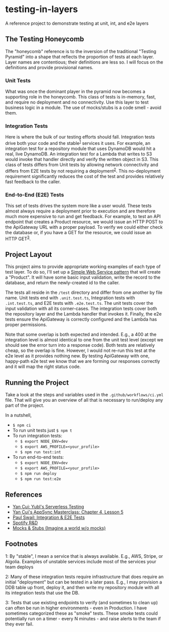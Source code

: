 # testing-in-layers
A reference project to demonstrate testing at unit, int, and e2e layers

## The Testing Honeycomb
The "honeycomb" reference is to the inversion of the traditional "Testing Pyramid" into a shape that reflects the proportion of tests at each layer. Layer names are contentious; their definitions are less so. I will focus on the definitions and provide provisional names.

### Unit Tests
What was once the dominant player in the pyramid now becomes a supporting role in the honeycomb. This class of tests is in-memory, fast, and require no deployment and no connectivity. Use this layer to test business logic in a module. The use of mocks/stubs is a code smell - avoid them.

### Integration Tests
Here is where the bulk of our testing efforts should fall. Integration tests drive both your code and the stable<sup>[1](#foot01)</sup> services it uses. For example, an integration test for a repository module that uses DynamoDB would hit a real, live DynamoDB. An integration test for a Lambda that writes to S3 would invoke that handler directly and verify the written object in S3. This class of tests differs from Unit tests by allowing network connectivity and differs from E2E tests by not requiring a deployment<sup>[2](#foot02)</sup>. This no-deployment requirement significantly reduces the cost of the test and provides relatively fast feedback to the caller.

### End-to-End (E2E) Tests
This set of tests drives the system more like a user would. These tests almost always require a deployment prior to execution and are therefore much more expensive to run and get feedback. For example, to test an API endpoint that creates a Product resource, we would issue an HTTP POST to the ApiGateway URL with a proper payload. To verify we could either check the database or, if you have a GET for the resource, we could issue an HTTP GET<sup>[3](#foot03)</sup>.

## Project Layout
This project aims to provide appropriate working examples of each type of test layer. To do so, I'll set up a [Simple Web Service pattern](https://www.jeremydaly.com/serverless-microservice-patterns-for-aws/#simplewebservice) that will create a "Product". It will have some basic input validation, write the record to the database, and return the newly-created id to the caller.

The tests all reside in the `/test` directory and differ from one another by file name. Unit tests end with `.unit.test.ts`, Integration tests with `.int.test.ts`, and E2E tests with `.e2e.test.ts`. The unit tests cover the input validation with all its corner-cases. The integration tests cover both the repository layer and the Lambda handler that invokes it. Finally, the e2e tests ensure the ApiGateway is correctly configured and the Lambda has proper permissions.

Note that some overlap is both expected and intended. E.g., a 400 at the integration level is almost identical to one from the unit test level (except we should see the error turn into a response code). Both tests are relatively cheap, so the overlap is fine. However, I would not re-run this test at the e2e level as it provides nothing new. By testing ApiGateway with one, happy-path e2e test we know that we are forming our responses correctly and it will map the right status code.

## Running the Project
Take a look at the steps and variables used in the `.github/workflows/ci.yml` file. That will give you an overview of all that is necessary to run/deploy any part of the project.

In a nutshell,
- `$ npm ci`
- To run unit tests just `$ npm t`
- To run integration tests:
  - `$ export NODE_ENV=dev`
  - `$ export AWS_PROFILE=<your_profile>`
  - `$ npm run test:int`
- To run end-to-end tests:
  - `$ export NODE_ENV=dev`
  - `$ export AWS_PROFILE=<your_profile>`
  - `$ npm run deploy`
  - `$ npm run test:e2e`

## References
 - [Yan Cui: Yubl's Serverless Testing](https://medium.com/hackernoon/yubls-road-to-serverless-part-2-testing-and-ci-cd-72b2e583fe64)
 - [Yan Cui's AppSync Masterclass: Chapter 4, Lesson 5](https://theburningmonk.thinkific.com/courses/take/appsync-masterclass-premium/lessons/17643894-what-should-we-test)
 - [Paul Swail: Integration & E2E Tests](https://serverlessfirst.com/integration-e-2-e-tests/)
 - [Spotify R&D](https://engineering.atspotify.com/2018/01/11/testing-of-microservices/)
 - [Mocks & Stubs (Imagine a world w/o mocks)](https://www.youtube.com/watch?v=EaxDl5NPuCA)

## Footnotes
<a name="foot01">1</a>: By "stable", I mean a service that is always available. E.g., AWS, Stripe, or Algolia. Examples of unstable services include most of the services your team deploys

<a name="foot02">2</a>: Many of these integration tests require infrastructure that does require an initial "deployment" but can be tested in a later pass. E.g., I may provision a DDB table up front, deploy it, and then write my repository module with all its integration tests that use the DB.

<a name="foot03">3</a>: Tests that use existing endpoints to verify (and sometimes to clean up) can often be run in higher environments - even in Production. I have sometimes categorized these as "smoke" tests. These smoke tests could potentially run on a timer - every N minutes - and raise alerts to the team if they ever fail.